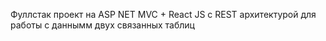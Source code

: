 Фуллстак проект на ASP NET MVC + React JS с REST архитектурой для работы с даннымм двух связанных таблиц
